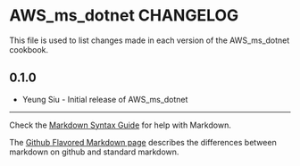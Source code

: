AWS_ms_dotnet CHANGELOG
==================================

This file is used to list changes made in each version of the AWS_ms_dotnet cookbook.

0.1.0
-----
- Yeung Siu - Initial release of AWS_ms_dotnet

- - -
Check the [Markdown Syntax Guide](http://daringfireball.net/projects/markdown/syntax) for help with Markdown.

The [Github Flavored Markdown page](http://github.github.com/github-flavored-markdown/) describes the differences between markdown on github and standard markdown.
